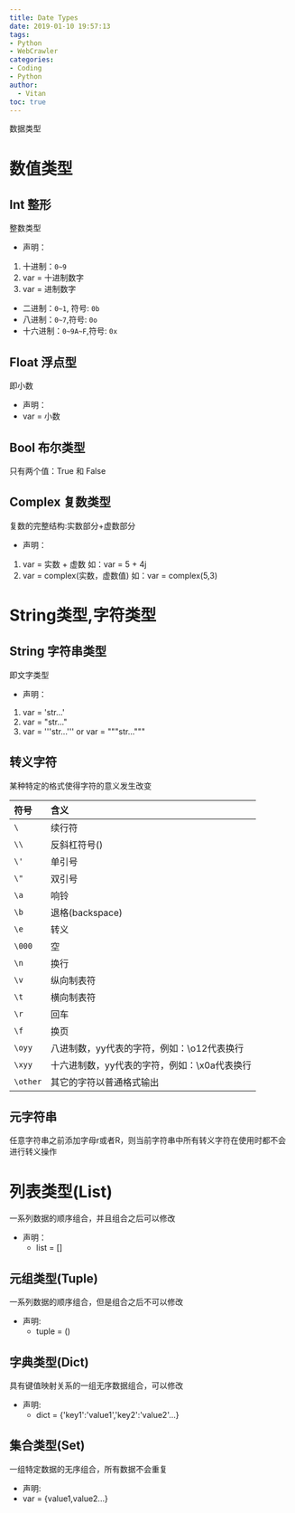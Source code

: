 ```yaml
---
title: Date Types
date: 2019-01-10 19:57:13
tags:
- Python
- WebCrawler
categories:
- Coding
- Python
author:
  - Vitan
toc: true
---
```

数据类型
<!--more-->
# 数值类型
## Int 整形
整数类型
- 声明：
1. 十进制：`0~9`
2. var = 十进制数字
4. var = 进制数字
  - 二进制：`0~1`, 符号:  `0b`
  - 八进制：`0~7`,符号:  `0o`
  - 十六进制：`0~9A~F`,符号: `0x`

## Float 浮点型
即小数
- 声明：
- var = 小数

## Bool 布尔类型
只有两个值：True 和 False

## Complex 复数类型
复数的完整结构:实数部分+虚数部分 
-  声明：
1. var = 实数 + 虚数 如：var = 5 + 4j
2. var = complex(实数，虚数值) 如：var = complex(5,3) 

# String类型,字符类型
## String 字符串类型
即文字类型
- 声明：
1. var = 'str...'
2. var = "str..."
3. var = '''str...'''    or   var = """str..."""

## 转义字符
某种特定的格式使得字符的意义发生改变

|符号 |  含义 |
|:---|:---|
|`\` |续行符|
|`\\` |反斜杠符号(\)|
|`\'` |单引号|
|`\"` |双引号|
|`\a` |响铃|
|`\b` |退格(backspace)|
|`\e` |转义|
|`\000` |空|
|`\n` |换行|
|`\v` |纵向制表符|
|`\t` |横向制表符|
|`\r` |回车|
|`\f` |换页|
|`\oyy` |八进制数，yy代表的字符，例如：\o12代表换行|
|`\xyy` |十六进制数，yy代表的字符，例如：\x0a代表换行|
|`\other`| 其它的字符以普通格式输出|

## 元字符串
任意字符串之前添加字母r或者R，则当前字符串中所有转义字符在使用时都不会进行转义操作

# 列表类型(List)
一系列数据的顺序组合，并且组合之后可以修改
- 声明：
  - list = []

## 元组类型(Tuple)
一系列数据的顺序组合，但是组合之后不可以修改
- 声明:
   - tuple = ()

## 字典类型(Dict)
具有键值映射关系的一组无序数据组合，可以修改
- 声明:
   - dict = {'key1':'value1','key2':'value2'...}

## 集合类型(Set)
一组特定数据的无序组合，所有数据不会重复
- 声明:
- var = {value1,value2...}
